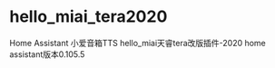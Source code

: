 # hello_miai_tera2020
Home Assistant 小爱音箱TTS hello_miai天睿tera改版插件-2020       home assistant版本0.105.5
